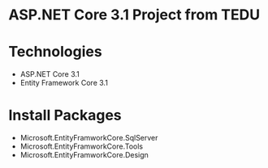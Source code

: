 # ASP.NET Core 3.1 Project from TEDU
# Technologies
- ASP.NET Core 3.1
- Entity Framework Core 3.1
# Install Packages
- Microsoft.EntityFramworkCore.SqlServer
- Microsoft.EntityFramworkCore.Tools
- Microsoft.EntityFramworkCore.Design 